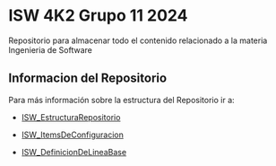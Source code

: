 # ISW 4K2 Grupo 11 2024

Repositorio para almacenar todo el contenido relacionado a la materia Ingenieria de Software

## Informacion del Repositorio

Para más información sobre la estructura del Repositorio ir a: 

- [ISW_EstructuraRepositorio](https://github.com/teretorres2/IngenieriaSoftware2024/blob/master/isw-4k4-grupo-1-2024-master/Informaci%C3%B3n%20General/Gestion%20de%20Repositorio/ISW_EstructuraRepositorio.md)
  
- [ISW_ItemsDeConfiguracion](https://github.com/teretorres2/IngenieriaSoftware2024/blob/master/isw-4k4-grupo-1-2024-master/Informaci%C3%B3n%20General/Gestion%20de%20Repositorio/ISW_ItemsDeConfiguracion.md)

- [ISW_DefinicionDeLineaBase](https://github.com/teretorres2/IngenieriaSoftware2024/blob/master/isw-4k4-grupo-1-2024-master/Informaci%C3%B3n%20General/Gestion%20de%20Repositorio/ISW_DefinicionDeLineaBase.md)


